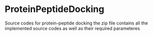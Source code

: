 # ProteinPeptideDocking
Source codes for protein-peptide docking
the zip file contains all the implemented source codes as well as their required parameteres
